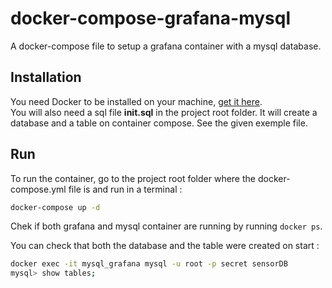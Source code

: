 # docker-compose-grafana-mysql
A docker-compose file to setup a grafana container with a mysql database.

## Installation

You need Docker to be installed on your machine, [get it here](https://www.docker.com/).  
You will also need a sql file **init.sql** in the project root folder. It will create a database and a table on container compose. See the given exemple file.

## Run

To run the container, go to the project root folder where the docker-compose.yml file is and run in a terminal :
```bash
docker-compose up -d
```
Chek if both grafana and mysql container are running by running `docker ps`.  


You can check that both the database and the table were created on start :
```bash
docker exec -it mysql_grafana mysql -u root -p secret sensorDB
mysql> show tables;
```
